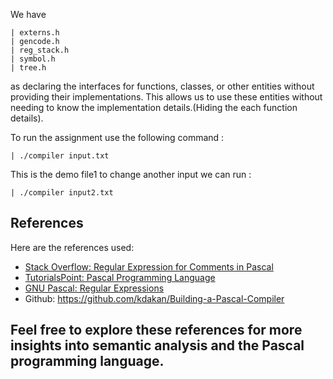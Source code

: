 We have 

    | externs.h
    | gencode.h
    | reg_stack.h
    | symbol.h
    | tree.h

as declaring the interfaces for functions, classes, or other entities without providing their implementations. This allows us to use these entities without needing to know the implementation details.(Hiding the each function details).


To run the assignment use the following command :

    | ./compiler input.txt

This is the demo file1 to change another input we can run :

    | ./compiler input2.txt



## References

Here are the references used:

- [Stack Overflow: Regular Expression for Comments in Pascal](https://stackoverflow.com/questions/14660878/regular-expression-for-comments-in-pascal)
- [TutorialsPoint: Pascal Programming Language](https://www.tutorialspoint.com/pascal/index.htm)
- [GNU Pascal: Regular Expressions](https://www.gnu-pascal.de/gpc/RegEx.html)
- Github: https://github.com/kdakan/Building-a-Pascal-Compiler 

Feel free to explore these references for more insights into semantic analysis and the Pascal programming language.
---